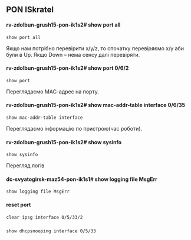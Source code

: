 ## PON ISkratel 

#### rv-zdolbun-grush15-pon-ik1s2# show port all 
    show port all

Якщо нам потрібно перевірити х/y/z, то спочатку перевіряємо x/y аби були в Up.
Якщо Down – нема сенсу далі перевіряти.

#### rv-zdolbun-grush15-pon-ik1s2# show port 0/6/2

    show port 
Переглядаємо МАС-адрес на порту. 
#### rv-zdolbun-grush15-pon-ik1s2# show mac-addr-table interface 0/6/35

    show mac-addr-table interface 
Переглядаємо інформацію по пристрою(час роботи). 
#### rv-zdolbun-grush15-pon-ik1s2# show sysinfo

    show sysinfo 
Перегляд логів
#### dc-svyatogirsk-maz54-pon-ik1s1# show logging file MsgErr

    show logging file MsgErr 

#### reset port
    clear ipsg interface 0/5/33/2
#####    
    show dhcpsnooping interface 0/5/33
